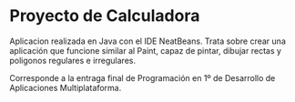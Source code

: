 # Proyecto de Calculadora
Aplicacion realizada en Java con el IDE NeatBeans.
Trata sobre crear una aplicación que funcione similar al Paint, capaz de pintar, dibujar rectas y poligonos regulares e irregulares.

Corresponde a la entraga final de Programación en 1º de Desarrollo de Aplicaciones Multiplataforma.
